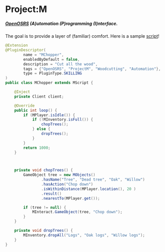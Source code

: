 # Project:M
##### [OpenOSRS](http://opensosrs.com "OpenOSRS website") (A)utomation (P)rogramming (I)nterface.
The goal is to provide a layer of (familiar) comfort.
Here is a sample [script](https://github.com/DrManhatta/projectm-scripts "Project:M Scripts")!
```java
@Extension
@PluginDescriptor(
        name = "MChopper",
        enabledByDefault = false,
        description = "Cut all the wood",
        tags = {"OpenOSRS", "ProjectM", "Woodcutting", "Automation"},
        type = PluginType.SKILLING
)
public class MChopper extends MScript {

    @Inject
    private Client client;

    @Override
    public int loop() {
        if (MPlayer.isIdle()) {
            if (!MInventory.isFull()) {
                chopTrees();
            } else {
                dropTrees();
            }
        }
        return 1000;
    }



    private void chopTrees() {
        GameObject tree = new MObjects()
                .hasName("Tree", "Dead tree", "Oak", "Willow")
                .hasAction("Chop down")
                .isWithinDistance(MPlayer.location(), 20 )
                .result()
                .nearestTo(MPlayer.get());

        if (tree != null) {
            MInteract.GameObject(tree, "Chop down");
        }
    }

    private void dropTrees() {
        MInventory.dropAll("Logs", "Oak logs", "Willow logs");
    }
}
```